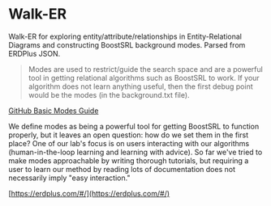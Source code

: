 # Walk-ER
Walk-ER for exploring entity/attribute/relationships in Entity-Relational Diagrams and constructing BoostSRL background modes. Parsed from ERDPlus JSON.

> Modes are used to restrict/guide the search space and are a powerful tool in getting relational algorithms such as BoostSRL to work. If your algorithm does not learn anything useful, then the first debug point would be the modes (in the background.txt file).

[GitHub Basic Modes Guide](https://github.com/boost-starai/BoostSRL/wiki/Basic-Modes-Guide)

We define modes as being a powerful tool for getting BoostSRL to function properly, but it leaves an open question: how do we set them in the first place? One of our lab's focus is on users interacting with our algorithms (human-in-the-loop learning and learning with advice). So far we've tried to make modes approachable by writing thorough tutorials, but requiring a user to learn our method by reading lots of documentation does not necessarily imply "easy interaction."

[https://erdplus.com/#/](https://erdplus.com/#/)